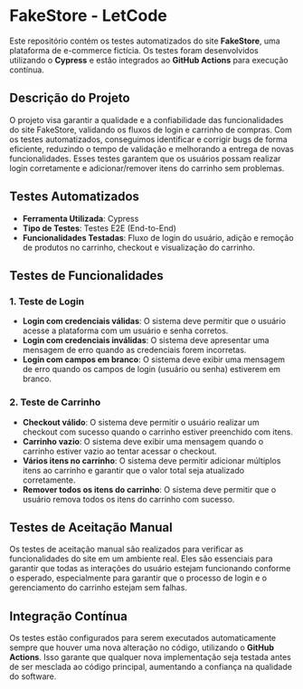 # FakeStore - LetCode

Este repositório contém os testes automatizados do site **FakeStore**, uma plataforma de e-commerce fictícia. Os testes foram desenvolvidos utilizando o **Cypress** e estão integrados ao **GitHub Actions** para execução contínua.

## Descrição do Projeto

O projeto visa garantir a qualidade e a confiabilidade das funcionalidades do site FakeStore, validando os fluxos de login e carrinho de compras. Com os testes automatizados, conseguimos identificar e corrigir bugs de forma eficiente, reduzindo o tempo de validação e melhorando a entrega de novas funcionalidades. Esses testes garantem que os usuários possam realizar login corretamente e adicionar/remover itens do carrinho sem problemas.

## Testes Automatizados

- **Ferramenta Utilizada**: Cypress
- **Tipo de Testes**: Testes E2E (End-to-End)
- **Funcionalidades Testadas**: Fluxo de login do usuário, adição e remoção de produtos no carrinho, checkout e visualização do carrinho.

## Testes de Funcionalidades

### 1. Teste de Login
- **Login com credenciais válidas**: O sistema deve permitir que o usuário acesse a plataforma com um usuário e senha corretos.
- **Login com credenciais inválidas**: O sistema deve apresentar uma mensagem de erro quando as credenciais forem incorretas.
- **Login com campos em branco**: O sistema deve exibir uma mensagem de erro quando os campos de login (usuário ou senha) estiverem em branco.

### 2. Teste de Carrinho
- **Checkout válido**: O sistema deve permitir o usuário realizar um checkout com sucesso quando o carrinho estiver preenchido com itens.
- **Carrinho vazio**: O sistema deve exibir uma mensagem quando o carrinho estiver vazio ao tentar acessar o checkout.
- **Vários itens no carrinho**: O sistema deve permitir adicionar múltiplos itens ao carrinho e garantir que o valor total seja atualizado corretamente.
- **Remover todos os itens do carrinho**: O sistema deve permitir que o usuário remova todos os itens do carrinho com sucesso.

## Testes de Aceitação Manual

Os testes de aceitação manual são realizados para verificar as funcionalidades do site em um ambiente real. Eles são essenciais para garantir que todas as interações do usuário estejam funcionando conforme o esperado, especialmente para garantir que o processo de login e o gerenciamento do carrinho estejam sem falhas.

## Integração Contínua

Os testes estão configurados para serem executados automaticamente sempre que houver uma nova alteração no código, utilizando o **GitHub Actions**. Isso garante que qualquer nova implementação seja testada antes de ser mesclada ao código principal, aumentando a confiança na qualidade do software.

